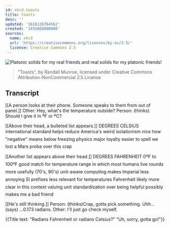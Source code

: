 ```yaml
---
id: xkcd.toasts
title: Toasts
desc: ''
updated: '1616126764562'
created: '1455868800000'
sources:
  name: xkcd
  url: 'https://creativecommons.org/licenses/by-nc/2.5/'
  license: Creative Commons 2.5
---
```

![Platonic solids for my real friends and real solids for my platonic friends!](https://imgs.xkcd.com/comics/toasts.png)
> "Toasts", by Randall Munroe, licensed under Creative Commons Attribution-NonCommercial 2.5 License

## Transcript
[[A person looks at their phone. Someone speaks to them from out of panel.]]
Other: Hey, what's the temperature outside?
Person: (thinks) Should I give it in ºF or ºC?

[[Above their head, a bulleted list appears.]]
DEGREES CELSIUS
international standard
helps reduce America's weird isolationism
nice how "negative" means below freezing
physics major loyalty
easier to spell
we lost a Mars probe over this crap

[[Another list appears above their head.]]
DEGREES FAHRENHEIT
0ºF to 100ºF good match for temperature range in which most humans live
rounds more usefully (70's, 90's)
unit-aware computing makes Imperial less annoying
SI prefixes less relevant for temperatures
Fahrenheit likely more clear in this context
valuing unit standardization over being helpful possibly makes me a bad friend

[[He's still thinking.]]
Person: (thinks)Crap, gotta pick something. Uhh... (says) ...0.173 radians.
Other: I'll just go check myself.

{{Title text: "Radians Fahrenheit or radians Celsius?" "Uh, sorry, gotta go!"}}
